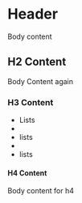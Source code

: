 # Header
Body content

## H2 Content
Body Content again

### H3 Content

- Lists
- 
- lists 
- 
- lists

#### H4 Content
Body content for h4
